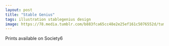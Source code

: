 ```yaml
---
layout: post
title: "Stable Genius"
tags: illustration stablegenius design
image: https://78.media.tumblr.com/b883fca65cc48e2e25ef161c5076552d/tumblr_p3cgaso0OF1qbng02o1_500.jpg
---
```


Prints available on Society6